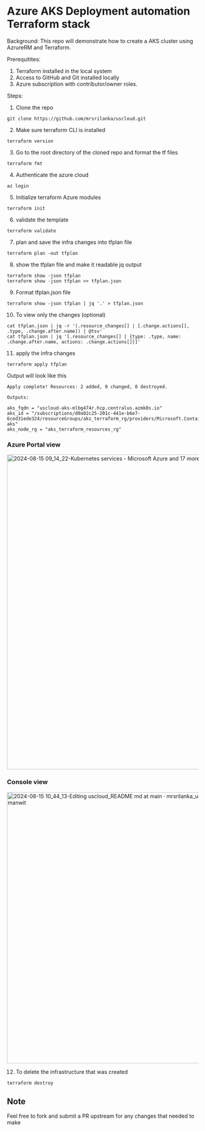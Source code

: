 # Azure AKS Deployment automation Terraform stack

Background:
This repo will demonstrate how to create a AKS cluster using AzrureRM and Terraform.

Prerequitites:
1. Terraform installed in the local system
2. Access to GitHub and Git installed locally
3. Azure subscription with contributor/owner roles.

Steps:
1. Clone the repo

```
git clone https://github.com/mrsrilanka/uscloud.git
```

2. Make sure terraform CLI is installed
```
terraform version 
```
3. Go to the root directory of the cloned repo and format the tf files
```
terraform fmt
```
4. Authenticate the azure cloud
```
az login
```
5.  Initialize terraform Azure modules
```
terraform init
```
6. validate the template
```
terraform validate
```
7.  plan and save the infra changes into tfplan file
```
terraform plan -out tfplan
```
8. show the tfplan file and make it readable jq output
```
terraform show -json tfplan
terraform show -json tfplan >> tfplan.json
```
9. Format tfplan.json file
```
terraform show -json tfplan | jq '.' > tfplan.json
```
10. To view only the changes (optional)
```
cat tfplan.json | jq -r '(.resource_changes[] | [.change.actions[], .type, .change.after.name]) | @tsv'
cat tfplan.json | jq '[.resource_changes[] | {type: .type, name: .change.after.name, actions: .change.actions[]}]' 
```
11. apply the infra changes
```
terraform apply tfplan
```
Output will look like this 
```
Apply complete! Resources: 2 added, 0 changed, 0 destroyed.

Outputs:

aks_fqdn = "uscloud-aks-mlbg474r.hcp.centralus.azmk8s.io"
aks_id = "/subscriptions/d0a02c25-201c-441e-b6e7-6ced31ede324/resourceGroups/aks_terraform_rg/providers/Microsoft.ContainerService/managedClusters/uscloud-aks"
aks_node_rg = "aks_terraform_resources_rg"
```
### Azure Portal view 

<img width="828" alt="2024-08-15 09_14_22-Kubernetes services - Microsoft Azure and 17 more pages - Work - Microsoft​ Edge" src="https://github.com/user-attachments/assets/4f2f67dd-a2ef-4b1c-9aff-087aa2dc0a53">

### Console view

<img width="713" alt="2024-08-15 10_44_13-Editing uscloud_README md at main · mrsrilanka_uscloud and 9 more pages - manwit" src="https://github.com/user-attachments/assets/858dc4bc-a074-4e3d-97ed-9e3fc78ded08">

12. To delete the infrastructure that was created
```
terraform destroy
```

## Note
Feel free to fork and submit a PR upstream for any changes that needed to make 
